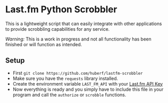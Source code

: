 # Last.fm Python Scrobbler

This is a lightweight script that can easily integrate with other applications
to provide scrobbling capabilities for any service.

*Warning:* This is a work in progress and not all functionality has been
finished or will function as intended.

## Setup
* First `git clone https://github.com/huberf/lastfm-scrobbler`
* Make sure you have the `requests` library installed.
* Create the environment variable `LAST_FM_API` with your [Last.fm API
  Key](http://www.last.fm/api/authentication)
* Now everything is ready and you simply have to include this file in your
  program and call the `authorize` or `scrobble` functions.
